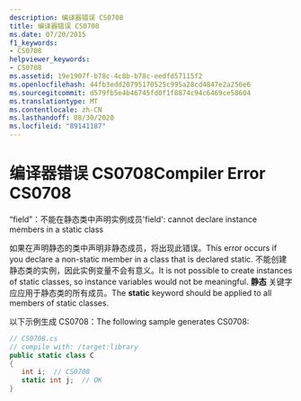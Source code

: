```yaml
---
description: 编译器错误 CS0708
title: 编译器错误 CS0708
ms.date: 07/20/2015
f1_keywords:
- CS0708
helpviewer_keywords:
- CS0708
ms.assetid: 19e1907f-b78c-4c8b-b78c-eedfd57115f2
ms.openlocfilehash: 44fb3edd20795170525c995a28cd4847e2a256e6
ms.sourcegitcommit: d579fb5e4b46745fd0f1f8874c94c6469ce58604
ms.translationtype: MT
ms.contentlocale: zh-CN
ms.lasthandoff: 08/30/2020
ms.locfileid: "89141187"
---
```

# <a name="compiler-error-cs0708"></a><span data-ttu-id="f59ad-103">编译器错误 CS0708</span><span class="sxs-lookup"><span data-stu-id="f59ad-103">Compiler Error CS0708</span></span>
<span data-ttu-id="f59ad-104">“field”：不能在静态类中声明实例成员</span><span class="sxs-lookup"><span data-stu-id="f59ad-104">'field': cannot declare instance members in a static class</span></span>  
  
 <span data-ttu-id="f59ad-105">如果在声明静态的类中声明非静态成员，将出现此错误。</span><span class="sxs-lookup"><span data-stu-id="f59ad-105">This error occurs if you declare a non-static member in a class that is declared static.</span></span> <span data-ttu-id="f59ad-106">不能创建静态类的实例，因此实例变量不会有意义。</span><span class="sxs-lookup"><span data-stu-id="f59ad-106">It is not possible to create instances of static classes, so instance variables would not be meaningful.</span></span> <span data-ttu-id="f59ad-107">**静态** 关键字应应用于静态类的所有成员。</span><span class="sxs-lookup"><span data-stu-id="f59ad-107">The **static** keyword should be applied to all members of static classes.</span></span>  
  
 <span data-ttu-id="f59ad-108">以下示例生成 CS0708：</span><span class="sxs-lookup"><span data-stu-id="f59ad-108">The following sample generates CS0708:</span></span>  
  
```csharp  
// CS0708.cs  
// compile with: /target:library  
public static class C  
{  
   int i;  // CS0708  
   static int j;  // OK  
}  
```

